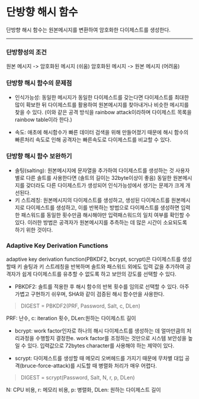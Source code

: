 # 단방향 해시 함수

단방향 해시 함수는 원본메시지를 변환하여 암호화한 다이제스트를 생성한다.

---

### 단방향성의 조건

원본 메시지 -> 암호화된 메시지 (쉬움)
암호화된 메시지 -> 원본 메시지 (어려움)

### 단방향 해시 함수의 문제점

- 인식가능성: 동일한 메시지가 동일한 다이제스트를 갖는다면 다이제스트를 최대한 많이 확보한 뒤 다이제스트를 활용하여 원본메시지를 찾아내거나 비슷한 메시지를 찾을 수 있다. (이와 같은 공격 방식을 rainbow attack이라하며 다이제스트 목록을 rainbow table이라 한다.)

- 속도: 애초에 해시함수가 빠른 데이터 검색을 위해 만들어졌기 때문에 해시 함수의 빠른처리 속도로 인해 공격자는 빠른속도로 다이제스트를 비교할 수 있다.

### 단방향 해시 함수 보완하기

- 솔팅(salting): 원본메시지에 문자열을 추가하여 다이제스트를 생성하는 것
  사용자별로 다른 솔트를 사용한다면 (솔트의 길이는 32byte이상이 좋음) 동일한 원본메시지를 갖더라도 다른 다이제스트가 생성되어 인식가능성에서 생기는 문제가 크게 개선된다.
- 키 스트레칭: 원본메시지의 다이제스트를 생성하고, 생성된 다이제스트를 원본메시지로 다이제스트를 생성하고, 이를 반복하는 방법으로 다이제스트를 생성하면 입력한 패스워드를 동일한 횟수만큼 해시해야만 입력패스워드의 일치 여부를 확인할 수 있다. 이러한 방법은 공격자가 원본메시지를 추측하는 데 많은 시간이 소요되도록 하기 위한 것이다.

### Adaptive Key Derivation Functions

adaptive key derivation function(PBKDF2, bcrypt, scrypt)은 다이제스트를 생성할때 키 솔팅과 키 스트레칭을 반복하며 솔트와 패스워드 외에도 입력 값을 추가하여 공격자가 쉽게 다이제스트를 유추할 수 없도록 하고 보안의 강도를 선택할 수 있다.

- PBKDF2: 솔트를 적용한 후 해시 함수의 반복 횟수를 임의로 선택할 수 있다. 아주 가볍고 구현하기 쉬우며, SHA와 같이 검증된 해시 함수만을 사용한다.

> DIGEST = PBKDF2(PRF, Password, Salt, c, DLen)

PRF: 난수, c: iteration 횟수, DLen:원하는 다이제스트 길이

- bcrypt: work factor인자로 하나의 해시 다이제스트를 생성하는 데 얼마만큼의 처리과정을 수행할지 결정한e. work factor를 조정하는 것만으로 시스템 보안성을 높일 수 있다. 입력값으로 72bytes character를 사용해야 하는 제약이 있다.

- scrypt: 다이제스트를 생성할 때 메모리 오버헤드를 가지기 때문에 무차별 대입 공격(bruce-force-attack)를 시도할 때 병렬화 처리가 매우 어렵다.

> DIGEST = scrypt(Password, Salt, N, r, p, DLen)

N: CPU 비용, r: 메모리 비용, p: 병렬화, DLen: 원하는 다이제스트 길이

